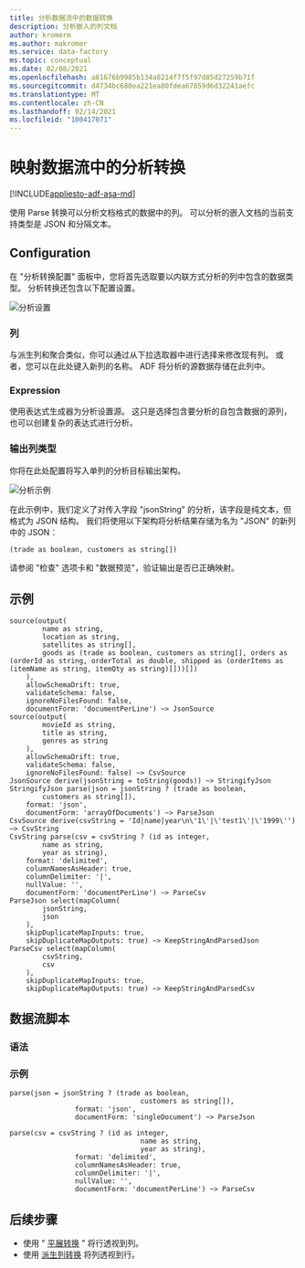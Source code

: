 ```yaml
---
title: 分析数据流中的数据转换
description: 分析嵌入的列文档
author: kromerm
ms.author: makromer
ms.service: data-factory
ms.topic: conceptual
ms.date: 02/08/2021
ms.openlocfilehash: a81676b9985b134a8214f7f5f97d85d27259b71f
ms.sourcegitcommit: d4734bc680ea221ea80fdea67859d6d32241aefc
ms.translationtype: MT
ms.contentlocale: zh-CN
ms.lasthandoff: 02/14/2021
ms.locfileid: "100417071"
---
```

# <a name="parse-transformation-in-mapping-data-flow"></a>映射数据流中的分析转换

[!INCLUDE[appliesto-adf-asa-md](includes/appliesto-adf-asa-md.md)]

使用 Parse 转换可以分析文档格式的数据中的列。 可以分析的嵌入文档的当前支持类型是 JSON 和分隔文本。

## <a name="configuration"></a>Configuration

在 "分析转换配置" 面板中，您将首先选取要以内联方式分析的列中包含的数据类型。 分析转换还包含以下配置设置。

![分析设置](media/data-flow/data-flow-parse-1.png "分析")

### <a name="column"></a>列

与派生列和聚合类似，你可以通过从下拉选取器中进行选择来修改现有列。 或者，您可以在此处键入新列的名称。 ADF 将分析的源数据存储在此列中。

### <a name="expression"></a>Expression

使用表达式生成器为分析设置源。 这只是选择包含要分析的自包含数据的源列，也可以创建复杂的表达式进行分析。

### <a name="output-column-type"></a>输出列类型

你将在此处配置将写入单列的分析目标输出架构。

![分析示例](media/data-flow/data-flow-parse-2.png "分析示例")

在此示例中，我们定义了对传入字段 "jsonString" 的分析，该字段是纯文本，但格式为 JSON 结构。 我们将使用以下架构将分析结果存储为名为 "JSON" 的新列中的 JSON：

```(trade as boolean, customers as string[])```

请参阅 "检查" 选项卡和 "数据预览"，验证输出是否已正确映射。

## <a name="examples"></a>示例

```
source(output(
        name as string,
        location as string,
        satellites as string[],
        goods as (trade as boolean, customers as string[], orders as (orderId as string, orderTotal as double, shipped as (orderItems as (itemName as string, itemQty as string)[]))[])
    ),
    allowSchemaDrift: true,
    validateSchema: false,
    ignoreNoFilesFound: false,
    documentForm: 'documentPerLine') ~> JsonSource
source(output(
        movieId as string,
        title as string,
        genres as string
    ),
    allowSchemaDrift: true,
    validateSchema: false,
    ignoreNoFilesFound: false) ~> CsvSource
JsonSource derive(jsonString = toString(goods)) ~> StringifyJson
StringifyJson parse(json = jsonString ? (trade as boolean,
        customers as string[]),
    format: 'json',
    documentForm: 'arrayOfDocuments') ~> ParseJson
CsvSource derive(csvString = 'Id|name|year\n\'1\'|\'test1\'|\'1999\'') ~> CsvString
CsvString parse(csv = csvString ? (id as integer,
        name as string,
        year as string),
    format: 'delimited',
    columnNamesAsHeader: true,
    columnDelimiter: '|',
    nullValue: '',
    documentForm: 'documentPerLine') ~> ParseCsv
ParseJson select(mapColumn(
        jsonString,
        json
    ),
    skipDuplicateMapInputs: true,
    skipDuplicateMapOutputs: true) ~> KeepStringAndParsedJson
ParseCsv select(mapColumn(
        csvString,
        csv
    ),
    skipDuplicateMapInputs: true,
    skipDuplicateMapOutputs: true) ~> KeepStringAndParsedCsv
```

## <a name="data-flow-script"></a>数据流脚本

### <a name="syntax"></a>语法

### <a name="examples"></a>示例

```
parse(json = jsonString ? (trade as boolean,
                                customers as string[]),
                format: 'json',
                documentForm: 'singleDocument') ~> ParseJson

parse(csv = csvString ? (id as integer,
                                name as string,
                                year as string),
                format: 'delimited',
                columnNamesAsHeader: true,
                columnDelimiter: '|',
                nullValue: '',
                documentForm: 'documentPerLine') ~> ParseCsv
```    

## <a name="next-steps"></a>后续步骤

* 使用 " [平展转换](data-flow-flatten.md) " 将行透视到列。
* 使用 [派生列转换](data-flow-derived-column.md) 将列透视到行。
